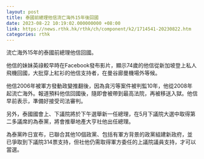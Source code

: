 ```yaml
---
layout: post
title: 泰國前總理他信流亡海外15年後回國
date: 2023-08-22 10:19:02.000000000 +08:00
link: https://news.rthk.hk/rthk/ch/component/k2/1714541-20230822.htm
categories: rthk
---
```


流亡海外15年的泰國前總理他信回國。

他信的妹妹英祿較早時在Facebook發布影片，顯示74歲的他信從新加坡登上私人飛機回國，大批穿上紅衫的他信支持者，在曼谷廊曼機場外等候。

他信2006年被軍方發動政變推翻後，因為貪污等案件被判監10年，他從2008年起流亡海外。報道預料他信回國後，隨即會被帶到最高法院，再被移送入獄。他信早前表示，準備好接受司法審判。

另外，泰國國會上、下議院將於下午選舉新一任總理，在5月下議院大選中取得第二多議席的為泰黨，將會推舉地產大亨社他出任總理。

為泰黨昨日宣布，已聯合其他10個政黨、包括有軍方背景的政黨組建新政府，並已爭取到下議院314票支持，但社他仍需取得軍方委任的上議院議員支持，才可以當選。
